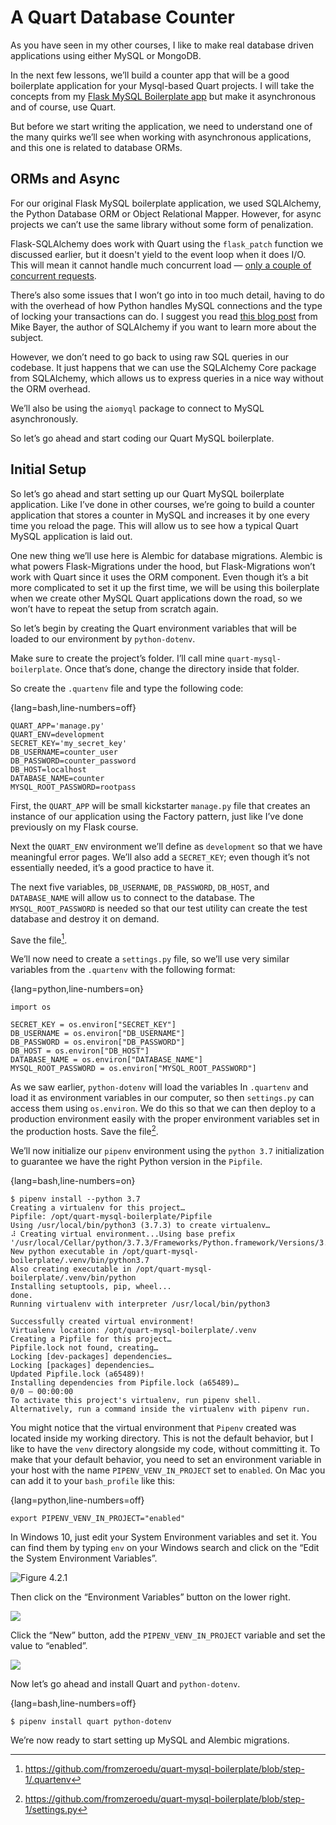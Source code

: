 # A Quart Database Counter

As you have seen in my other courses, I like to make real database driven applications using either MySQL or MongoDB.

In the next few lessons, we’ll build a counter app that will be a good boilerplate application for your Mysql-based Quart projects. I will take the concepts from my [Flask MySQL Boilerplate app](https://github.com/fromzeroedu/flask-mysql-boilerplate) but make it asynchronous and of course, use Quart.

But before we start writing the application, we need to understand one of the many quirks we’ll see when working with asynchronous applications, and this one is related to database ORMs. 

## ORMs and Async
For our original Flask MySQL boilerplate application, we used SQLAlchemy, the Python Database ORM or Object Relational Mapper.  However, for async projects we can’t use the same library without some form of penalization.

Flask-SQLAlchemy does work with Quart using the `flask_patch` function we discussed earlier, but it doesn't yield to the event loop when it does I/O. This will mean it cannot handle much concurrent load — [only a couple of concurrent requests](https://gitter.im/python-quart/lobby?at=5cd1da132e2caa1aa625ef83).

There’s also some issues that I won’t go into in too much detail, having to do with the overhead of how Python handles MySQL connections and the type of locking your transactions can do. I suggest you read [this blog post](http://techspot.zzzeek.org/2015/02/15/asynchronous-python-and-databases/) from Mike Bayer, the author of SQLAlchemy if you want to learn more about the subject. 

However, we don’t need to go back to using raw SQL queries in our codebase. It just happens that we can use the SQLAlchemy Core package from SQLAlchemy, which allows us to express queries in a nice way without the ORM overhead.

We’ll also be using the `aiomyql` package to connect to MySQL asynchronously.

So let’s go ahead and start coding our Quart MySQL boilerplate.

## Initial Setup
So let’s go ahead and start setting up our Quart MySQL boilerplate application. Like I’ve done in other courses, we’re going to build a counter application that stores a counter in MySQL and increases it by one every time you reload the page. This will allow us to see how a typical Quart MySQL application is laid out.

One new thing we’ll use here is Alembic for database migrations. Alembic is what powers Flask-Migrations under the hood, but Flask-Migrations won’t work with Quart since it uses the ORM component. Even though it’s a bit more complicated to set it up the first time, we will be using this boilerplate when we create other MySQL Quart applications down the road, so we won’t have to repeat the setup from scratch again.

So let’s begin by creating the Quart environment variables that will be loaded to our environment by `python-dotenv`. 

Make sure to create the project’s folder. I’ll call mine `quart-mysql-boilerplate`. Once that’s done, change the directory inside that folder.

So create the `.quartenv` file and type the following code:

{lang=bash,line-numbers=off}
```
QUART_APP='manage.py'
QUART_ENV=development
SECRET_KEY='my_secret_key'
DB_USERNAME=counter_user
DB_PASSWORD=counter_password
DB_HOST=localhost
DATABASE_NAME=counter
MYSQL_ROOT_PASSWORD=rootpass
```

First, the `QUART_APP` will be small kickstarter `manage.py` file that creates an instance of our application using the Factory pattern, just like I’ve done previously on my Flask course. 

Next  the `QUART_ENV` environment we’ll define as `development` so that we have meaningful error pages. We’ll also add a `SECRET_KEY`; even though it’s not essentially needed, it’s a good practice to have it.

The next five variables, `DB_USERNAME`, `DB_PASSWORD`, `DB_HOST`, and `DATABASE_NAME` will allow us to connect to the database. The `MYSQL_ROOT_PASSWORD` is needed so that our test utility can create the test database and destroy it on demand.

Save the file[^1].

We’ll now need to create a `settings.py` file, so we’ll use very similar variables from the `.quartenv` with the following format:

{lang=python,line-numbers=on}
```
import os

SECRET_KEY = os.environ["SECRET_KEY"]
DB_USERNAME = os.environ["DB_USERNAME"]
DB_PASSWORD = os.environ["DB_PASSWORD"]
DB_HOST = os.environ["DB_HOST"]
DATABASE_NAME = os.environ["DATABASE_NAME"]
MYSQL_ROOT_PASSWORD = os.environ["MYSQL_ROOT_PASSWORD"]
```

As we saw earlier, `python-dotenv` will load the variables In `.quartenv` and load it as environment variables in our computer, so then `settings.py` can access them using `os.environ`. We do this so that we can then deploy to a production environment easily with the proper environment variables set in the production hosts. Save the file[^2].

We’ll now initialize our `pipenv` environment using the `python 3.7` initialization to guarantee we have the right Python version in the `Pipfile`.

{lang=bash,line-numbers=on}
```
$ pipenv install --python 3.7
Creating a virtualenv for this project…
Pipfile: /opt/quart-mysql-boilerplate/Pipfile
Using /usr/local/bin/python3 (3.7.3) to create virtualenv…
⠼ Creating virtual environment...Using base prefix '/usr/local/Cellar/python/3.7.3/Frameworks/Python.framework/Versions/3.7'
New python executable in /opt/quart-mysql-boilerplate/.venv/bin/python3.7
Also creating executable in /opt/quart-mysql-boilerplate/.venv/bin/python
Installing setuptools, pip, wheel...
done.
Running virtualenv with interpreter /usr/local/bin/python3

Successfully created virtual environment!
Virtualenv location: /opt/quart-mysql-boilerplate/.venv
Creating a Pipfile for this project…
Pipfile.lock not found, creating…
Locking [dev-packages] dependencies…
Locking [packages] dependencies…
Updated Pipfile.lock (a65489)!
Installing dependencies from Pipfile.lock (a65489)…
0/0 — 00:00:00
To activate this project's virtualenv, run pipenv shell.
Alternatively, run a command inside the virtualenv with pipenv run.
```

You might notice that the virtual environment that `Pipenv` created was located inside my working directory. This is not the default behavior, but I like to have the `venv` directory alongside my code, without committing it. To make that your default behavior, you need to set an environment variable in your host with the name `PIPENV_VENV_IN_PROJECT` set to `enabled`. On Mac you can add it to your `bash_profile` like this:

{lang=python,line-numbers=off}
```
export PIPENV_VENV_IN_PROJECT="enabled"
```

 In Windows 10, just edit your System Environment variables and set it. You can find them by typing `env` on your Windows search and click on the “Edit the System Environment Variables”.

![Figure 4.2.1](4.2.1.png)

Then click on the “Environment Variables” button on the lower right.

![](Screen%20Shot%202019-09-15%20at%202.09.46%20PM.png)

Click the “New” button, add the `PIPENV_VENV_IN_PROJECT` variable and set the value to “enabled”.

![](Screen%20Shot%202019-09-15%20at%202.11.36%20PM.png)

Now let’s go ahead and install Quart and `python-dotenv`.

{lang=bash,line-numbers=off}
```
$ pipenv install quart python-dotenv 
```

We’re now ready to start setting up MySQL and Alembic migrations.


[^1]:	https://github.com/fromzeroedu/quart-mysql-boilerplate/blob/step-1/.quartenv

[^2]:	https://github.com/fromzeroedu/quart-mysql-boilerplate/blob/step-1/settings.py
